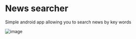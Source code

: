 # News searcher
Simple android app allowing you to search news by key words

![image](https://github.com/egorDementev/android-lab-3/assets/57751210/12d714b7-ece4-4be2-8087-853c8ae82c1c)

